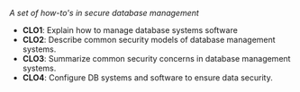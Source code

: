 *A set of how-to's in secure database management*
- **CLO1**: Explain how to manage database systems software
- **CLO2**: Describe common security models of database management systems.
- **CLO3**: Summarize common security concerns in database management systems.
- **CLO4**: Configure DB systems and software to ensure data security.
